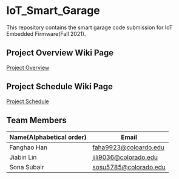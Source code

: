 # IoT_Smart_Garage
This repository contains the smart garage code submission for IoT Embedded Firmware(Fall 2021).
## Project Overview Wiki Page
[Project Overview](https://github.com/JiabinLin12/IoT_Smart_Light_Server/wiki/Project-Overview-Wiki-Page)

## Project Schedule Wiki Page
[Project Schedule](https://github.com/JiabinLin12/IoT_Smart_Light_Server/wiki/Project-Schedule-Wiki-Page)

## Team Members

| Name(Alphabetical order) | Email |
|--|--|
| Fanghao Han | [faha9923@coloardo.edu](faha9923@coloardo.edu) |
| Jiabin Lin | [jili9036@colorado.edu](jili9036@colorado.edu) |
| Sona Subair|[sosu5785@colorado.edu](mailto:sosu5785@colorado.edu)|



